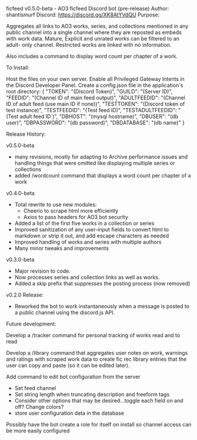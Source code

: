 ficfeed
v0.5.0-beta - AO3 ficfeed Discord bot (pre-release)
Author: shantismurf
Discord: https://discord.gg/XK8AtYVdQU
Purpose:

Aggregates all links to AO3 works, series, and collections mentioned in any 
  public channel into a single channel where they are reposted as embeds with 
  work data. Mature, Explicit and unrated works can be filtered to an adult-
  only channel. Restricted works are linked with no information.
  
  Also includes a command to display word count per chapter of a work.

To Install:

Host the files on your own server. 
Enable all Privileged Gateway Intents in the Discord Developer Panel.
Create a config.json file in the application's root directory:
{
    "TOKEN": "(Discord Token)",
    "GUILD": "(Server ID)",
    "FEEDID": "(Channel ID of main feed output)",
    "ADULTFEEDID": "(Channel ID of adult feed (use main ID if none))",
    "TESTTOKEN": "(Discord token of test instance)",
    "TESTFEEDID": "(Test feed ID)",
    "TESTADULTFEEDID": "(Test adult feed ID`)",
    "DBHOST": "(mysql hostname)",
    "DBUSER": "(db user)",
    "DBPASSWORD": "(db password)",
    "DBDATABASE": "(db name)"
}


Release History:

v0.5.0-beta
 - many revisions, mostly for adapting to Archive performance issues and 
     handling things that were omitted like displaying multiple series or 
     collections 
 - added /wordcount command that displays a word count per chapter of a work

v0.4.0-beta
 - Total rewrite to use new modules:
   - Cheerio to scrape html more efficiently
   - Axios to pass headers for AO3 bot security
 - Added a list of the first five works in a collection or series
 - Improved sanitization of any user-input fields to convert html to markdown 
     or strip it out, and add escape characters as needed
 - Improved handling of works and series with multiple authors
 - Many minor tweaks and improvements

v0.3.0-beta
 - Major revision to code.
 - Now processes series and collection links as well as works.
 - Added a skip prefix that suppresses the posting process (now removed)

v0.2.0 Release:
 - Reworked the bot to work instantaneously when a message is posted to a 
     public channel using the discord.js API.


Future development:

Develop a /tracker command for personal tracking of works read and to read

Develop a /library command that aggregates user notes on work, warnings and 
  ratings with scraped work data to create fic rec library entries that the 
  user can copy and paste (so it can be edited later).

Add command to edit bot configuration from the server
 - Set feed channel
 - Set string length when truncating description and freeform tags
 - Consider other options that may be desired...toggle each field on and off? 
     Change colors?
 - store user configuration data in the database

Possibly have the bot create a role for itself on install so channel access can
  be more easily configured